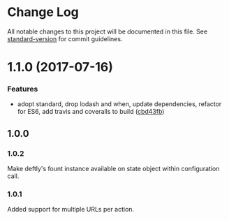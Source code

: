 # Change Log

All notable changes to this project will be documented in this file. See [standard-version](https://github.com/conventional-changelog/standard-version) for commit guidelines.

<a name="1.1.0"></a>
# 1.1.0 (2017-07-16)


### Features

* adopt standard, drop lodash and when, update dependencies, refactor for ES6, add travis and coveralls to build ([cbd43fb](https://github.com/deftly/deftly-express/commit/cbd43fb))



## 1.0.0

### 1.0.2
Make deftly's fount instance available on state object within configuration call.

### 1.0.1
Added support for multiple URLs per action.